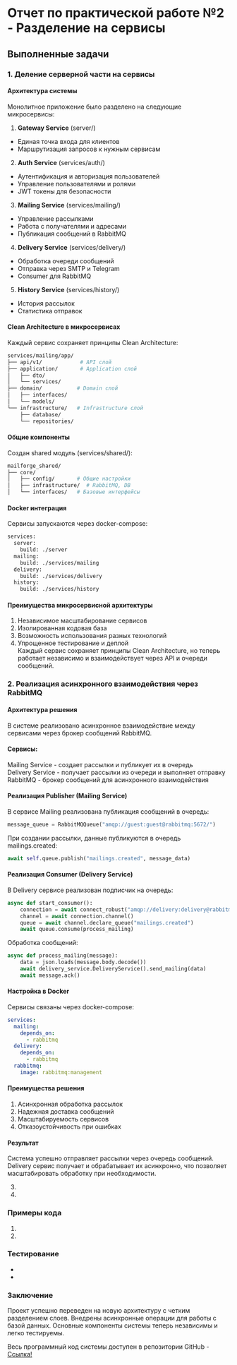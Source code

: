 # Отчет по практической работе №2 - Разделение на сервисы

## Выполненные задачи

### 1. Деление серверной части на сервисы
#### Архитектура системы
Монолитное приложение было разделено на следующие микросервисы:

1.	**Gateway Service** (server/)
-	Единая точка входа для клиентов
-	Маршрутизация запросов к нужным сервисам
2.  **Auth Service** (services/auth/)
-   Аутентификация и авторизация пользователей
-   Управление пользователями и ролями
-   JWT токены для безопасности
3.	**Mailing Service** (services/mailing/)
-	Управление рассылками
-	Работа с получателями и адресами
-	Публикация сообщений в RabbitMQ
4.	**Delivery Service** (services/delivery/)
-	Обработка очереди сообщений
-	Отправка через SMTP и Telegram
-	Consumer для RabbitMQ
5.	**History Service** (services/history/)
-	История рассылок
-   Статистика отправок

#### Clean Architecture в микросервисах
Каждый сервис сохраняет принципы Clean Architecture:
```bash
services/mailing/app/
├── api/v1/            # API слой
├── application/       # Application слой
│   ├── dto/          
│   └── services/     
├── domain/           # Domain слой
│   ├── interfaces/   
│   └── models/       
└── infrastructure/   # Infrastructure слой
    ├── database/     
    └── repositories/ 
```
#### Общие компоненты
Создан shared модуль (services/shared/):
``` bash
mailforge_shared/
├── core/
│   ├── config/       # Общие настройки
│   ├── infrastructure/  # RabbitMQ, DB
│   └── interfaces/   # Базовые интерфейсы
```
#### Docker интеграция
Сервисы запускаются через docker-compose:
```bash
services:
  server:
    build: ./server
  mailing:
    build: ./services/mailing
  delivery:
    build: ./services/delivery
  history:
    build: ./services/history
```
#### Преимущества микросервисной архитектуры
1.	Независимое масштабирование сервисов
2.	Изолированная кодовая база
3.	Возможность использования разных технологий
4.	Упрощенное тестирование и деплой  
Каждый сервис сохраняет принципы Clean Architecture, но теперь работает независимо и взаимодействует через API и очереди сообщений.



### 2. Реализация асинхронного взаимодействия через RabbitMQ
#### Архитектура решения  
В системе реализовано асинхронное взаимодействие между сервисами через брокер сообщений RabbitMQ.

#### Сервисы:

Mailing Service - создает рассылки и публикует их в очередь  
Delivery Service - получает рассылки из очереди и выполняет отправку  
RabbitMQ - брокер сообщений для асинхронного взаимодействия  

#### Реализация Publisher (Mailing Service)  
В сервисе Mailing реализована публикация сообщений в очередь:

```python
message_queue = RabbitMQQueue("amqp://guest:guest@rabbitmq:5672/")
```

При создании рассылки, данные публикуются в очередь mailings.created:

```python
await self.queue.publish("mailings.created", message_data)
```

#### Реализация Consumer (Delivery Service)  
В Delivery сервисе реализован подписчик на очередь:

```python
async def start_consumer():
    connection = await connect_robust("amqp://delivery:delivery@rabbitmq:5672/")
    channel = await connection.channel()
    queue = await channel.declare_queue("mailings.created")
    await queue.consume(process_mailing)
```

Обработка сообщений:

```python
async def process_mailing(message):
    data = json.loads(message.body.decode())
    await delivery_service.DeliveryService().send_mailing(data)
    await message.ack()
```

#### Настройка в Docker
Сервисы связаны через docker-compose:

```yaml
services:
  mailing:
    depends_on:
      - rabbitmq
  delivery:
    depends_on:
      - rabbitmq
  rabbitmq:
    image: rabbitmq:management
```


#### Преимущества решения
1. Асинхронная обработка рассылок
2. Надежная доставка сообщений
3. Масштабируемость сервисов
4. Отказоустойчивость при ошибках

#### Результат
Система успешно отправляет рассылки через очередь сообщений. Delivery сервис получает и обрабатывает их асинхронно, что позволяет масштабировать обработку при необходимости.

3. 

4. 

### 


### Примеры кода

1. 

2. 

### 

### Тестирование
- 
- 

### Заключение
Проект успешно переведен на новую архитектуру с четким разделением слоев. Внедрены асинхронные операции для работы с базой данных. Основные компоненты системы теперь независимы и легко тестируемы.

Весь программный код системы доступен в репозитории GitHub - [Ссылка!](https://github.com/KosmixGT/mailforge)
